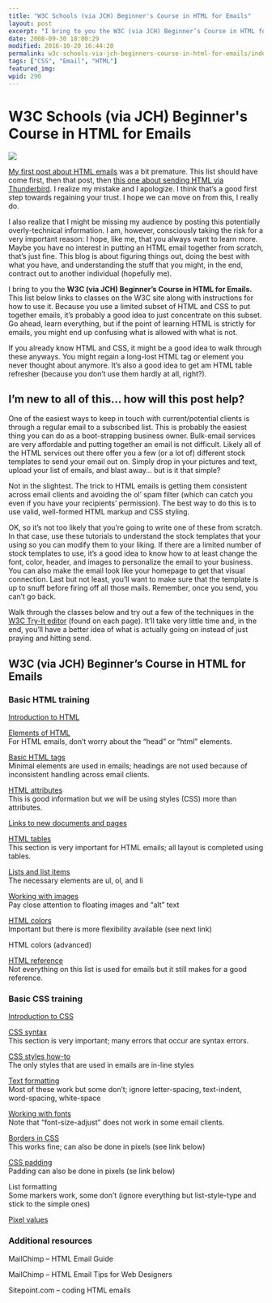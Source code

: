 ```yaml
---
title: "W3C Schools (via JCH) Beginner's Course in HTML for Emails"
layout: post
excerpt: "I bring to you the W3C (via JCH) Beginner’s Course in HTML for Emails. A list of classes on the W3C site along with instructions for how to use it."
date: 2008-09-30 18:00:29
modified: 2016-10-20 16:44:20
permalink: w3c-schools-via-jch-beginners-course-in-html-for-emails/index.html
tags: ["CSS", "Email", "HTML"]
featured_img:
wpid: 290
---
```


# W3C Schools (via JCH) Beginner's Course in HTML for Emails

![](/_images/2008/09/sent-mail-128x128.png)

[My first post about HTML emails](/html-emails-the-last-word-until-everything-changes-again/) was a bit premature. This list should have come first, then that post, then [this one about sending HTML via Thunderbird](/how-to-send-html-emails-for-free-using-mozilla-thunderbird/). I realize my mistake and I apologize. I think that’s a good first step towards regaining your trust. I hope we can move on from this, I really do.

I also realize that I might be missing my audience by posting this potentially overly-technical information. I am, however, consciously taking the risk for a very important reason: I hope, like me, that you always want to learn more. Maybe you have no interest in putting an HTML email together from scratch, that’s just fine. This blog is about figuring things out, doing the best with what you have, and understanding the stuff that you might, in the end, contract out to another individual (hopefully me).

I bring to you the **W3C (via JCH) Beginner’s Course in HTML for Emails.** This list below links to classes on the W3C site along with instructions for how to use it. Because you use a limited subset of HTML and CSS to put together emails, it’s probably a good idea to just concentrate on this subset. Go ahead, learn everything, but if the point of learning HTML is strictly for emails, you might end up confusing what is allowed with what is not.

If you already know HTML and CSS, it might be a good idea to walk through these anyways. You might regain a long-lost HTML tag or element you never thought about anymore. It’s also a good idea to get am HTML table refresher (because you don’t use them hardly at all, right?).

I’m new to all of this… how will this post help?
------------------------------------------------

One of the easiest ways to keep in touch with current/potential clients is through a regular email to a subscribed list. This is probably the easiest thing you can do as a boot-strapping business owner. Bulk-email services are very affordable and putting together an email is not difficult. Likely all of the HTML services out there offer you a few (or a lot of) different stock templates to send your email out on. Simply drop in your pictures and text, upload your list of emails, and blast away… but is it that simple?

Not in the slightest. The trick to HTML emails is getting them consistent across email clients and avoiding the ol’ spam filter (which can catch you even if you have your recipients’ permission). The best way to do this is to use valid, well-formed HTML markup and CSS styling.

OK, so it’s not too likely that you’re going to write one of these from scratch. In that case, use these tutorials to understand the stock templates that your using so you can modify them to your liking. If there are a limited number of stock templates to use, it’s a good idea to know how to at least change the font, color, header, and images to personalize the email to your business. You can also make the email look like your homepage to get that visual connection. Last but not least, you’ll want to make sure that the template is up to snuff before firing off all those mails. Remember, once you send, you can’t go back.

Walk through the classes below and try out a few of the techniques in the [W3C Try-It editor](http://www.w3schools.com/html/tryit.asp?filename=tryhtml_basic) (found on each page). It’ll take very little time and, in the end, you’ll have a better idea of what is actually going on instead of just praying and hitting send.

W3C (via JCH) Beginner’s Course in HTML for Emails
--------------------------------------------------

### Basic HTML training

[Introduction to HTML](http://www.w3schools.com/html/html_intro.asp)

[Elements of HTML](http://www.w3schools.com/html/html_elements.asp)  
For HTML emails, don’t worry about the “head” or “html” elements.

[Basic HTML tags](https://developer.mozilla.org/en-US/docs/Web/HTML/Element)  
Minimal elements are used in emails; headings are not used because of inconsistent handling across email clients.

[HTML attributes](http://www.w3schools.com/html/html_attributes.asp)  
This is good information but we will be using styles (CSS) more than attributes.

[Links to new documents and pages](http://www.w3schools.com/html/html_links.asp)

[HTML tables](http://www.w3schools.com/html/html_tables.asp)  
This section is very important for HTML emails; all layout is completed using tables.

[Lists and list items](http://www.w3schools.com/html/html_lists.asp)  
The necessary elements are ul, ol, and li

[Working with images](http://www.w3schools.com/html/html_images.asp)  
Pay close attention to floating images and “alt” text

[HTML colors](http://www.w3schools.com/html/html_colors.asp)  
Important but there is more flexibility available (see next link)

HTML colors (advanced)

[HTML reference](https://developer.mozilla.org/en-US/docs/Web/HTML/Element)  
Not everything on this list is used for emails but it still makes for a good reference.

### Basic CSS training

[Introduction to CSS](http://www.w3schools.com/css/css_intro.asp)

[CSS syntax](http://www.w3schools.com/css/css_syntax.asp)  
This section is very important; many errors that occur are syntax errors.

[CSS styles how-to](http://www.w3schools.com/css/css_howto.asp)  
The only styles that are used in emails are in-line styles

[Text formatting](http://www.w3schools.com/css/css_text.asp)  
Most of these work but some don’t; ignore letter-spacing, text-indent, word-spacing, white-space

[Working with fonts](http://www.w3schools.com/css/css_font.asp)  
Note that “font-size-adjust” does not work in some email clients.

[Borders in CSS](http://www.w3schools.com/css/css_border.asp)  
This works fine; can also be done in pixels (see link below)

[CSS padding](http://www.w3schools.com/css/css_padding.asp)  
Padding can also be done in pixels (se link below)

<a>List formatting</a>  
Some markers work, some don’t (ignore everything but list-style-type and stick to the simple ones)

[Pixel values](http://www.w3schools.com/css/css_list.asp)

### Additional resources

<a>MailChimp – HTML Email Guide</a>

<a>MailChimp – HTML Email Tips for Web Designers</a>

<a>Sitepoint.com – coding HTML emails</a>
